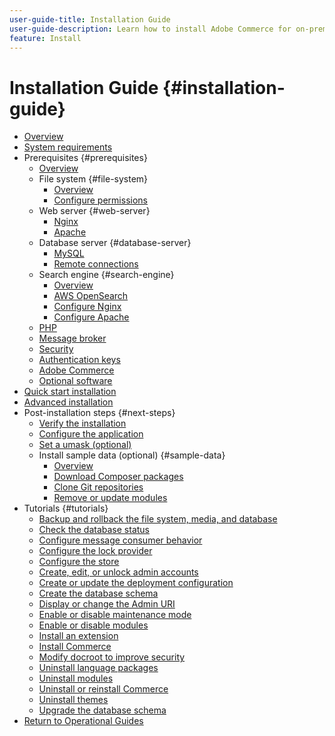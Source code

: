 ```yaml
---
user-guide-title: Installation Guide
user-guide-description: Learn how to install Adobe Commerce for on-premises deployments.
feature: Install
---
```


# Installation Guide {#installation-guide}

- [Overview](overview.md)
- [System requirements](system-requirements.md)
- Prerequisites {#prerequisites}
    - [Overview](prerequisites/overview.md) 
    - File system {#file-system}
        - [Overview](prerequisites/file-system/overview.md)
        - [Configure permissions](prerequisites/file-system/configure-permissions.md)
    - Web server {#web-server}
        - [Nginx](prerequisites/web-server/nginx.md)
        - [Apache](prerequisites/web-server/apache.md)
    - Database server {#database-server}
        - [MySQL](prerequisites/database/mysql.md)
        - [Remote connections](prerequisites/database/mysql-remote.md)
    - Search engine {#search-engine}
        - [Overview](prerequisites/search-engine/overview.md)
        - [AWS OpenSearch](prerequisites/search-engine/aws-opensearch.md)
        - [Configure Nginx](prerequisites/search-engine/configure-nginx.md)
        - [Configure Apache](prerequisites/search-engine/configure-apache.md)
    - [PHP](prerequisites/php-settings.md)
    - [Message broker](prerequisites/rabbitmq.md)
    - [Security](prerequisites/security.md)
    - [Authentication keys](prerequisites/authentication-keys.md)
    - [Adobe Commerce](prerequisites/commerce.md)
    - [Optional software](prerequisites/optional-software.md)
- [Quick start installation](composer.md)
- [Advanced installation](advanced.md)
- Post-installation steps {#next-steps}
    - [Verify the installation](next-steps/verify.md)
    - [Configure the application](next-steps/configuration.md)
    - [Set a umask (optional)](next-steps/set-umask.md)
    - Install sample data (optional) {#sample-data}
        - [Overview](sample-data/overview.md)
        - [Download Composer packages](sample-data/composer-packages.md)
        - [Clone Git repositories](sample-data/git-repositories.md)
        - [Remove or update modules](sample-data/remove-or-update.md)
- Tutorials {#tutorials}
    - [Backup and rollback the file system, media, and database](tutorials/backup.md)
    - [Check the database status](tutorials/database-status.md)
    - [Configure message consumer behavior](tutorials/message-consumers.md)
    - [Configure the lock provider](tutorials/lock-provider.md)
    - [Configure the store](tutorials/store.md)
    - [Create, edit, or unlock admin accounts](tutorials/admin.md)
    - [Create or update the deployment configuration](tutorials/deployment.md)
    - [Create the database schema](tutorials/database.md)
    - [Display or change the Admin URI](tutorials/admin-uri.md)
    - [Enable or disable maintenance mode](tutorials/maintenance-mode.md)
    - [Enable or disable modules](tutorials/manage-modules.md)
    - [Install an extension](tutorials/extensions.md)
    - [Install Commerce](tutorials/install.md)
    - [Modify docroot to improve security](tutorials/docroot.md)
    - [Uninstall language packages](tutorials/language-packages.md)
    - [Uninstall modules](tutorials/uninstall-modules.md)
    - [Uninstall or reinstall Commerce](tutorials/uninstall.md)
    - [Uninstall themes](tutorials/themes.md)
    - [Upgrade the database schema](tutorials/database-upgrade.md)
- [Return to Operational Guides](https://experienceleague.adobe.com/docs/commerce-operations/operational-guides/home.html)
